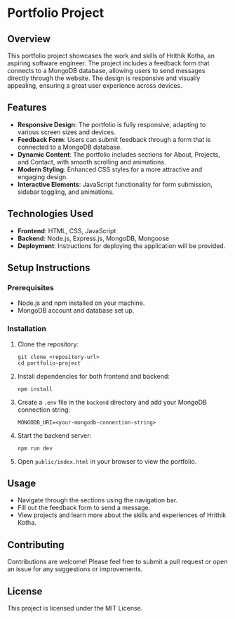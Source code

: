 # Portfolio Project

## Overview
This portfolio project showcases the work and skills of Hrithik Kotha, an aspiring software engineer. The project includes a feedback form that connects to a MongoDB database, allowing users to send messages directly through the website. The design is responsive and visually appealing, ensuring a great user experience across devices.

## Features
- **Responsive Design**: The portfolio is fully responsive, adapting to various screen sizes and devices.
- **Feedback Form**: Users can submit feedback through a form that is connected to a MongoDB database.
- **Dynamic Content**: The portfolio includes sections for About, Projects, and Contact, with smooth scrolling and animations.
- **Modern Styling**: Enhanced CSS styles for a more attractive and engaging design.
- **Interactive Elements**: JavaScript functionality for form submission, sidebar toggling, and animations.

## Technologies Used
- **Frontend**: HTML, CSS, JavaScript
- **Backend**: Node.js, Express.js, MongoDB, Mongoose
- **Deployment**: Instructions for deploying the application will be provided.

## Setup Instructions

### Prerequisites
- Node.js and npm installed on your machine.
- MongoDB account and database set up.

### Installation
1. Clone the repository:
   ```
   git clone <repository-url>
   cd portfolio-project
   ```

2. Install dependencies for both frontend and backend:
   ```
   npm install
   ```

3. Create a `.env` file in the `backend` directory and add your MongoDB connection string:
   ```
   MONGODB_URI=<your-mongodb-connection-string>
   ```

4. Start the backend server:
   ```
   npm run dev
   ```

5. Open `public/index.html` in your browser to view the portfolio.

## Usage
- Navigate through the sections using the navigation bar.
- Fill out the feedback form to send a message.
- View projects and learn more about the skills and experiences of Hrithik Kotha.

## Contributing
Contributions are welcome! Please feel free to submit a pull request or open an issue for any suggestions or improvements.

## License
This project is licensed under the MIT License.